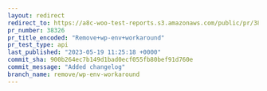 ```yaml
---
layout: redirect
redirect_to: https://a8c-woo-test-reports.s3.amazonaws.com/public/pr/38326/api/index.html
pr_number: 38326
pr_title_encoded: "Remove+wp-env+workaround"
pr_test_type: api
last_published: "2023-05-19 11:25:18 +0000"
commit_sha: 900b264ec7b149d1bad0ecf055fb80bef91d760e
commit_message: "Added changelog"
branch_name: remove/wp-env-workaround
---
```

